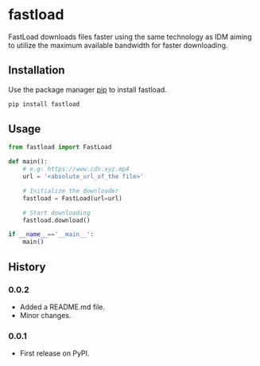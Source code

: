 # fastload

FastLoad downloads files faster using the same technology as IDM aiming to utilize the maximum available bandwidth for faster downloading.

## Installation

Use the package manager [pip](https://pip.pypa.io/en/stable/) to install fastload.

```bash
pip install fastload
```

## Usage

```python
from fastload import FastLoad

def main():
    # e.g: https://www.cdn.xyz.mp4
    url = '<absolute_url_of_the file>'

    # Initialize the downloader
    fastload = FastLoad(url=url)

    # Start downloading
    fastload.download()

if __name__=='__main__':
    main()
```

## History

### 0.0.2

- Added a README.md file.
- Minor changes.

### 0.0.1

- First release on PyPI.
